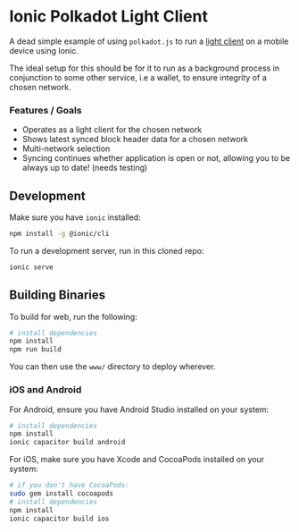 # Ionic Polkadot Light Client

A dead simple example of using `polkadot.js` to run a [light client](https://docs.substrate.io/fundamentals/light-clients-in-substrate-connect/) on a mobile device using Ionic.

The ideal setup for this should be for it to run as a background process in conjunction to some other service, i.e a wallet, to ensure integrity of a chosen network.

### Features / Goals

 - Operates as a light client for the chosen network
 - Shows latest synced block header data for a chosen network
 - Multi-network selection
 - Syncing continues whether application is open or not, allowing you to be always up to date! (needs testing)



## Development

Make sure you have `ionic` installed:

```sh
npm install -g @ionic/cli
```

To run a development server, run in this cloned repo: 

```sh
ionic serve
```


## Building Binaries

To build for web, run the following:

```sh
# install dependencies
npm install
npm run build
```

You can then use the `www/` directory to deploy wherever.

### iOS and Android

For Android, ensure you have Android Studio installed on your system:

```sh
# install dependencies
npm install
ionic capacitor build android
```

For iOS, make sure you have Xcode and CocoaPods installed on your system:

```sh
# if you don't have CocoaPods:
sudo gem install cocoapods
# install dependencies
npm install
ionic capacitor build ios